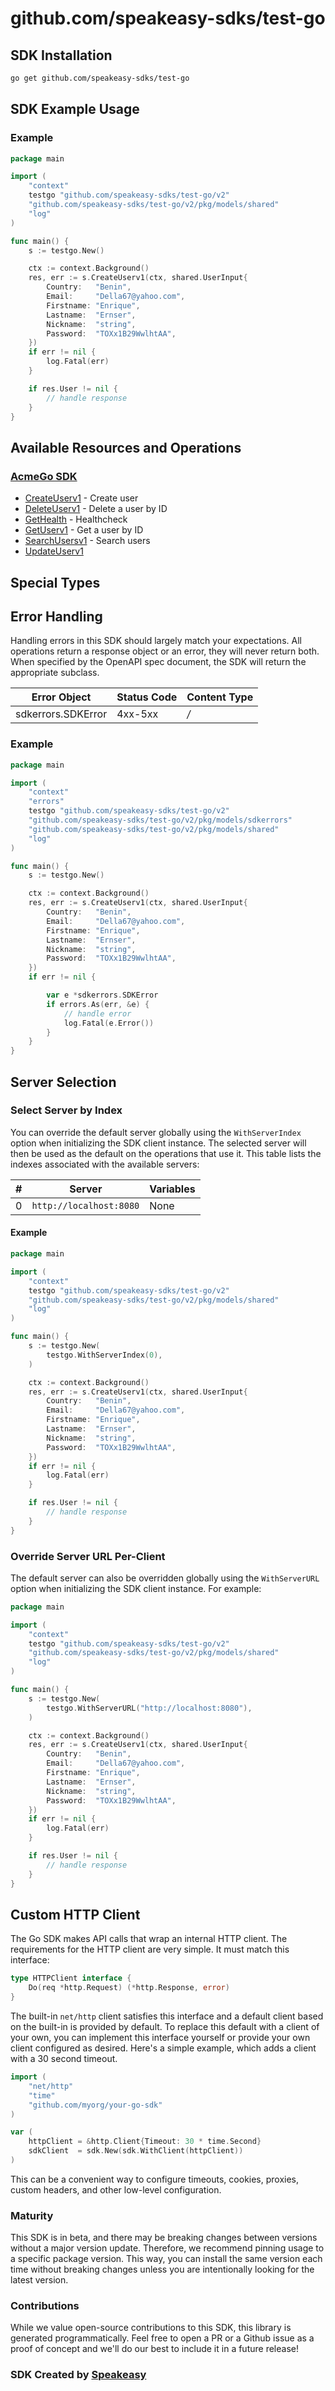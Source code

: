 # github.com/speakeasy-sdks/test-go

<!-- Start SDK Installation [installation] -->
## SDK Installation

```bash
go get github.com/speakeasy-sdks/test-go
```
<!-- End SDK Installation [installation] -->

<!-- Start SDK Example Usage [usage] -->
## SDK Example Usage

### Example

```go
package main

import (
	"context"
	testgo "github.com/speakeasy-sdks/test-go/v2"
	"github.com/speakeasy-sdks/test-go/v2/pkg/models/shared"
	"log"
)

func main() {
	s := testgo.New()

	ctx := context.Background()
	res, err := s.CreateUserv1(ctx, shared.UserInput{
		Country:   "Benin",
		Email:     "Della67@yahoo.com",
		Firstname: "Enrique",
		Lastname:  "Ernser",
		Nickname:  "string",
		Password:  "TOXx1B29WwlhtAA",
	})
	if err != nil {
		log.Fatal(err)
	}

	if res.User != nil {
		// handle response
	}
}

```
<!-- End SDK Example Usage [usage] -->

<!-- Start Available Resources and Operations [operations] -->
## Available Resources and Operations

### [AcmeGo SDK](docs/sdks/acmego/README.md)

* [CreateUserv1](docs/sdks/acmego/README.md#createuserv1) - Create user
* [DeleteUserv1](docs/sdks/acmego/README.md#deleteuserv1) - Delete a user by ID
* [GetHealth](docs/sdks/acmego/README.md#gethealth) - Healthcheck
* [GetUserv1](docs/sdks/acmego/README.md#getuserv1) - Get a user by ID
* [SearchUsersv1](docs/sdks/acmego/README.md#searchusersv1) - Search users
* [UpdateUserv1](docs/sdks/acmego/README.md#updateuserv1)
<!-- End Available Resources and Operations [operations] -->







<!-- Start Special Types [types] -->
## Special Types


<!-- End Special Types [types] -->



<!-- Start Error Handling [errors] -->
## Error Handling

Handling errors in this SDK should largely match your expectations.  All operations return a response object or an error, they will never return both.  When specified by the OpenAPI spec document, the SDK will return the appropriate subclass.

| Error Object       | Status Code        | Content Type       |
| ------------------ | ------------------ | ------------------ |
| sdkerrors.SDKError | 4xx-5xx            | */*                |

### Example

```go
package main

import (
	"context"
	"errors"
	testgo "github.com/speakeasy-sdks/test-go/v2"
	"github.com/speakeasy-sdks/test-go/v2/pkg/models/sdkerrors"
	"github.com/speakeasy-sdks/test-go/v2/pkg/models/shared"
	"log"
)

func main() {
	s := testgo.New()

	ctx := context.Background()
	res, err := s.CreateUserv1(ctx, shared.UserInput{
		Country:   "Benin",
		Email:     "Della67@yahoo.com",
		Firstname: "Enrique",
		Lastname:  "Ernser",
		Nickname:  "string",
		Password:  "TOXx1B29WwlhtAA",
	})
	if err != nil {

		var e *sdkerrors.SDKError
		if errors.As(err, &e) {
			// handle error
			log.Fatal(e.Error())
		}
	}
}

```
<!-- End Error Handling [errors] -->



<!-- Start Server Selection [server] -->
## Server Selection

### Select Server by Index

You can override the default server globally using the `WithServerIndex` option when initializing the SDK client instance. The selected server will then be used as the default on the operations that use it. This table lists the indexes associated with the available servers:

| # | Server | Variables |
| - | ------ | --------- |
| 0 | `http://localhost:8080` | None |

#### Example

```go
package main

import (
	"context"
	testgo "github.com/speakeasy-sdks/test-go/v2"
	"github.com/speakeasy-sdks/test-go/v2/pkg/models/shared"
	"log"
)

func main() {
	s := testgo.New(
		testgo.WithServerIndex(0),
	)

	ctx := context.Background()
	res, err := s.CreateUserv1(ctx, shared.UserInput{
		Country:   "Benin",
		Email:     "Della67@yahoo.com",
		Firstname: "Enrique",
		Lastname:  "Ernser",
		Nickname:  "string",
		Password:  "TOXx1B29WwlhtAA",
	})
	if err != nil {
		log.Fatal(err)
	}

	if res.User != nil {
		// handle response
	}
}

```


### Override Server URL Per-Client

The default server can also be overridden globally using the `WithServerURL` option when initializing the SDK client instance. For example:
```go
package main

import (
	"context"
	testgo "github.com/speakeasy-sdks/test-go/v2"
	"github.com/speakeasy-sdks/test-go/v2/pkg/models/shared"
	"log"
)

func main() {
	s := testgo.New(
		testgo.WithServerURL("http://localhost:8080"),
	)

	ctx := context.Background()
	res, err := s.CreateUserv1(ctx, shared.UserInput{
		Country:   "Benin",
		Email:     "Della67@yahoo.com",
		Firstname: "Enrique",
		Lastname:  "Ernser",
		Nickname:  "string",
		Password:  "TOXx1B29WwlhtAA",
	})
	if err != nil {
		log.Fatal(err)
	}

	if res.User != nil {
		// handle response
	}
}

```
<!-- End Server Selection [server] -->



<!-- Start Custom HTTP Client [http-client] -->
## Custom HTTP Client

The Go SDK makes API calls that wrap an internal HTTP client. The requirements for the HTTP client are very simple. It must match this interface:

```go
type HTTPClient interface {
	Do(req *http.Request) (*http.Response, error)
}
```

The built-in `net/http` client satisfies this interface and a default client based on the built-in is provided by default. To replace this default with a client of your own, you can implement this interface yourself or provide your own client configured as desired. Here's a simple example, which adds a client with a 30 second timeout.

```go
import (
	"net/http"
	"time"
	"github.com/myorg/your-go-sdk"
)

var (
	httpClient = &http.Client{Timeout: 30 * time.Second}
	sdkClient  = sdk.New(sdk.WithClient(httpClient))
)
```

This can be a convenient way to configure timeouts, cookies, proxies, custom headers, and other low-level configuration.
<!-- End Custom HTTP Client [http-client] -->

<!-- Placeholder for Future Speakeasy SDK Sections -->



### Maturity

This SDK is in beta, and there may be breaking changes between versions without a major version update. Therefore, we recommend pinning usage
to a specific package version. This way, you can install the same version each time without breaking changes unless you are intentionally
looking for the latest version.

### Contributions

While we value open-source contributions to this SDK, this library is generated programmatically.
Feel free to open a PR or a Github issue as a proof of concept and we'll do our best to include it in a future release!

### SDK Created by [Speakeasy](https://docs.speakeasyapi.dev/docs/using-speakeasy/client-sdks)
